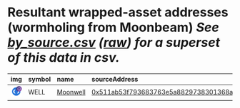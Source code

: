 
Resultant wrapped-asset addresses (wormholing from Moonbeam)
_See [by_source.csv](by_source.csv) ([raw](https://raw.githubusercontent.com/wormhole-foundation/wormhole-token-list/main/content/by_source.csv)) for a superset of this data in csv._
=========================================================================
  
| img                                                                                                        | symbol   | name                                               | sourceAddress                                                                                                        | solAddress   | solDecimals   | solMarkets   | ethAddress   | ethDecimals   | ethMarkets   | terraAddress   | terraDecimals   | terraMarkets   | bscAddress   | bscDecimals   | bscMarkets   | maticAddress   | maticDecimals   | maticMarkets   | avaxAddress   | avaxDecimals   | avaxMarkets   | oasisAddress   | oasisDecimals   | oasisMarkets   | algorandAddress   | algorandDecimals   | algorandMarkets   | auroraAddress   | auroraDecimals   | auroraMarkets   | ftmAddress   | ftmDecimals   | ftmMarkets   | karuraAddress   | karuraDecimals   | karuraMarkets   | acalaAddress   | acalaDecimals   | acalaMarkets   | klaytnAddress   | klaytnDecimals   | klaytnMarkets   | celoAddress   | celoDecimals   | celoMarkets   | nearAddress   | nearDecimals   | nearMarkets   | terra2Address   | terra2Decimals   | terra2Markets   | injectiveAddress   | injectiveDecimals   | injectiveMarkets   | aptosAddress   | aptosDecimals   | aptosMarkets   | arbitrumAddress   | arbitrumDecimals   | arbitrumMarkets   | optimismAddress   | optimismDecimals   | optimismMarkets   | xplaAddress   | xplaDecimals   | xplaMarkets   | baseAddress                                                                                                            |   baseDecimals | baseMarkets                                 | symbol   |
|:-----------------------------------------------------------------------------------------------------------|:---------|:---------------------------------------------------|:---------------------------------------------------------------------------------------------------------------------|:-------------|:--------------|:-------------|:-------------|:--------------|:-------------|:---------------|:----------------|:---------------|:-------------|:--------------|:-------------|:---------------|:----------------|:---------------|:--------------|:---------------|:--------------|:---------------|:----------------|:---------------|:------------------|:-------------------|:------------------|:----------------|:-----------------|:----------------|:-------------|:--------------|:-------------|:----------------|:-----------------|:----------------|:---------------|:----------------|:---------------|:----------------|:-----------------|:----------------|:--------------|:---------------|:--------------|:--------------|:---------------|:--------------|:----------------|:-----------------|:----------------|:-------------------|:--------------------|:-------------------|:---------------|:----------------|:---------------|:------------------|:-------------------|:------------------|:------------------|:-------------------|:------------------|:--------------|:---------------|:--------------|:-----------------------------------------------------------------------------------------------------------------------|---------------:|:--------------------------------------------|:-----------------|
| ![WELL](https://raw.githubusercontent.com/wormhole-foundation/wormhole-token-list/main/assets/WELL_wh.png) | WELL     | [Moonwell](http://coingecko.com/en/coins/moonwell) | [0x511ab53f793683763e5a8829738301368a2411e3](https://moonscan.io/address/0x511ab53f793683763e5a8829738301368a2411e3) |              |               |              |              |               |              |                |                 |                |              |               |              |                |                 |                |               |                |               |                |                 |                |                   |                    |                   |                 |                  |                 |              |               |              |                 |                  |                 |                |                 |                |                 |                  |                 |               |                |               |               |                |               |                 |                  |                 |                    |                     |                    |                |                 |                |                   |                    |                   |                   |                    |                   |               |                |               | [0xff8adec2221f9f4d8dfbafa6b9a297d17603493d](https://basescan.org//address/0xff8adec2221f9f4d8dfbafa6b9a297d17603493d) |             18 | [balancer](https://app.balancer.fi/#/trade) | WELL             |